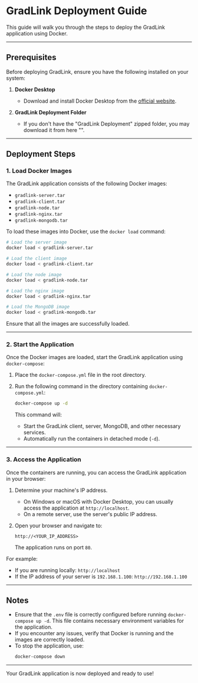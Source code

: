 # GradLink Deployment Guide

This guide will walk you through the steps to deploy the GradLink application using Docker.

---

## Prerequisites
Before deploying GradLink, ensure you have the following installed on your system:

1. **Docker Desktop**
   - Download and install Docker Desktop from the [official website](https://www.docker.com/products/docker-desktop/).

2. **GradLink Deployment Folder**
   - If you don't have the "GradLink Deployment" zipped folder, you may download it from here "".

---

## Deployment Steps

### 1. Load Docker Images
The GradLink application consists of the following Docker images:
- `gradlink-server.tar`
- `gradlink-client.tar`
- `gradlink-node.tar`
- `gradlink-nginx.tar`
- `gradlink-mongodb.tar`

To load these images into Docker, use the `docker load` command:

```bash
# Load the server image
docker load < gradlink-server.tar

# Load the client image
docker load < gradlink-client.tar

# Load the node image
docker load < gradlink-node.tar

# Load the nginx image
docker load < gradlink-nginx.tar

# Load the MongoDB image
docker load < gradlink-mongodb.tar
```

Ensure that all the images are successfully loaded.

---

### 2. Start the Application
Once the Docker images are loaded, start the GradLink application using `docker-compose`:

1. Place the `docker-compose.yml` file in the root directory.

2. Run the following command in the directory containing `docker-compose.yml`:

   ```bash
   docker-compose up -d
   ```

   This command will:
   - Start the GradLink client, server, MongoDB, and other necessary services.
   - Automatically run the containers in detached mode (`-d`).

---

### 3. Access the Application
Once the containers are running, you can access the GradLink application in your browser:

1. Determine your machine's IP address.
   - On Windows or macOS with Docker Desktop, you can usually access the application at `http://localhost`.
   - On a remote server, use the server's public IP address.

2. Open your browser and navigate to:
   ```
   http://<YOUR_IP_ADDRESS>
   ```
   The application runs on port `80`.

For example:
- If you are running locally: `http://localhost`
- If the IP address of your server is `192.168.1.100`: `http://192.168.1.100`

---

## Notes
- Ensure that the `.env` file is correctly configured before running `docker-compose up -d`. This file contains necessary environment variables for the application.
- If you encounter any issues, verify that Docker is running and the images are correctly loaded.
- To stop the application, use:
  ```bash
  docker-compose down
  ```

---

Your GradLink application is now deployed and ready to use!